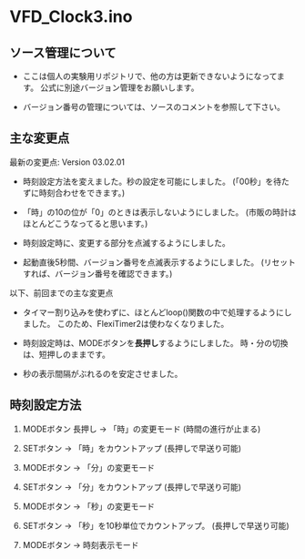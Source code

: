 # VFD_Clock3.ino

## ソース管理について

* ここは個人の実験用リポジトリで、他の方は更新できないようになってます。
公式に別途バージョン管理をお願いします。

* バージョン番号の管理については、ソースのコメントを参照して下さい。


## 主な変更点

最新の変更点: Version 03.02.01

* 時刻設定方法を変えました。秒の設定を可能にしました。
(「00秒」を待たずに時刻合わせをできます。)

* 「時」の10の位が「0」のときは表示しないようにしました。
(市販の時計はほとんどこうなってると思います。)

* 時刻設定時に、変更する部分を点滅するようにしました。

* 起動直後5秒間、バージョン番号を点滅表示するようにしました。
(リセットすれば、バージョン番号を確認できます。)


以下、前回までの主な変更点

* タイマー割り込みを使わずに、ほとんどloop()関数の中で処理するようにしました。
このため、FlexiTimer2は使わなくなりました。

* 時刻設定時は、MODEボタンを**長押し**するようにしました。
時・分の切換は、短押しのままです。

* 秒の表示間隔がぶれるのを安定させました。


## 時刻設定方法

1. MODEボタン 長押し → 「時」の変更モード (時間の進行が止まる)

2. SETボタン → 「時」をカウントアップ (長押しで早送り可能)

3. MODEボタン → 「分」の変更モード

4. SETボタン → 「分」をカウントアップ (長押しで早送り可能)

5. MODEボタン → 「秒」の変更モード

6. SETボタン → 「秒」を10秒単位でカウントアップ。 (長押しで早送り可能)

7. MODEボタン → 時刻表示モード
